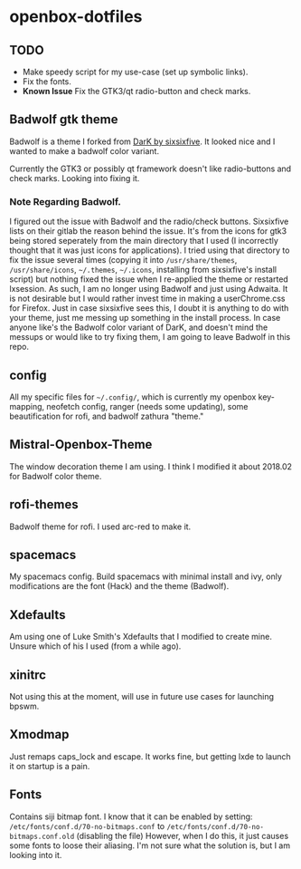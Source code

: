# openbox-dotfiles

## TODO

- Make speedy script for my use-case (set up symbolic links).
- Fix the fonts.
- **Known Issue** Fix the GTK3/qt radio-button and check marks.

## Badwolf gtk theme

Badwolf is a theme I forked from [DarK by sixsixfive](https://gitlab.com/sixsixfive/DarK-theme). It looked nice and I wanted to make a badwolf color variant.

Currently the GTK3 or possibly qt framework doesn't like radio-buttons and check marks. Looking into fixing it.

### Note Regarding Badwolf.

I figured out the issue with Badwolf and the radio/check buttons. Sixsixfive lists on their gitlab the reason behind the issue. It's from the icons for gtk3 being stored seperately from the main directory that I used (I incorrectly thought that it was just icons for applications). I tried using that directory to fix the issue several times (copying it into `/usr/share/themes`, `/usr/share/icons`, `~/.themes`, `~/.icons`, installing from sixsixfive's install script) but nothing fixed the issue when I re-applied the theme or restarted lxsession. As such, I am no longer using Badwolf and just using Adwaita. It is not desirable but I would rather invest time in making a userChrome.css for Firefox. Just in case sixsixfive sees this, I doubt it is anything to do with your theme, just me messing up something in the install process. In case anyone like's the Badwolf color variant of DarK, and doesn't mind the messups or would like to try fixing them, I am going to leave Badwolf in this repo.

## config

All my specific files for `~/.config/`, which is currently my openbox key-mapping, neofetch config, ranger (needs some updating), some beautification for rofi, and badwolf zathura "theme."

## Mistral-Openbox-Theme

The window decoration theme I am using. I think I modified it about 2018.02 for Badwolf color theme.

## rofi-themes

Badwolf theme for rofi. I used arc-red to make it.

## spacemacs

My spacemacs config. Build spacemacs with minimal install and ivy, only modifications are the font (Hack) and the theme (Badwolf).

## Xdefaults

Am using one of Luke Smith's Xdefaults that I modified to create mine. Unsure which of his I used (from a while ago).

## xinitrc

Not using this at the moment, will use in future use cases for launching bpswm.

## Xmodmap

Just remaps caps_lock and escape. It works fine, but getting lxde to launch it on startup is a pain.

## Fonts

Contains siji bitmap font. I know that it can be enabled by setting:
`/etc/fonts/conf.d/70-no-bitmaps.conf` to `/etc/fonts/conf.d/70-no-bitmaps.conf.old` (disabling the file)
However, when I do this, it just causes some fonts to loose their aliasing. I'm not sure what the solution is, but I am looking into it.

